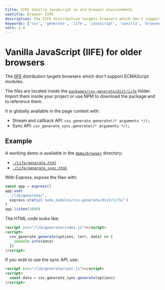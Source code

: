 ```yaml
---
title: IIFE Vanilla JavaScript in old browser environments
navtitle: Browser IIFE
description: The IIFE distribution targets browsers which don't support ECMAScript modules.
keywords: ['csv', 'generate', 'iife', 'javascript', 'vanilla', 'browser']
sort: 2.4
---
```


# Vanilla JavaScript (IIFE) for older browsers

The [IIFE](https://developer.mozilla.org/en-US/docs/Glossary/IIFE) distribution targets browsers which don't support ECMAScript modules.

The files are located inside the [`packages/csv-generate/dist/iife`](https://github.com/adaltas/node-csv/tree/master/packages/csv-generate/dist/iife) folder. Import them inside your project or use NPM to download the package and to reference them.

It is globally available in the page context with:

- Stream and callback API: `csv_generate.generate(/* arguments */);`
- Sync API: `csv_generate_sync.generate(/* arguments */);`

## Example

A working demo is available in the [`demo/browser`](https://github.com/adaltas/node-csv/tree/master/demo/browser) directory:

- [`./iife/generate.html`](https://github.com/adaltas/node-csv/tree/master/demo/browser/iife/generate.html)
- [`./iife/generate_sync.html`](https://github.com/adaltas/node-csv/tree/master/demo/browser/iife/generate_sync.html)

With Express, expose the files with:

```js
const app = express()
app.use(
  '/lib/generate/',
  express.static(`node_modules/csv-generate/dist/iife/`)
)
app.listen(3000)
```

The HTML code looks like:

```html
<script src="/lib/generate/index.js"></script>
<script>
  csv_generate.generate(options, (err, data) => {
    console.info(data)
  })
</script>
```

If you wish to use the sync API, use:

```html
<script src="/lib/generate/sync.js"></script>
<script>
  const data = csv_generate_sync.generate(options)
</script>
```

